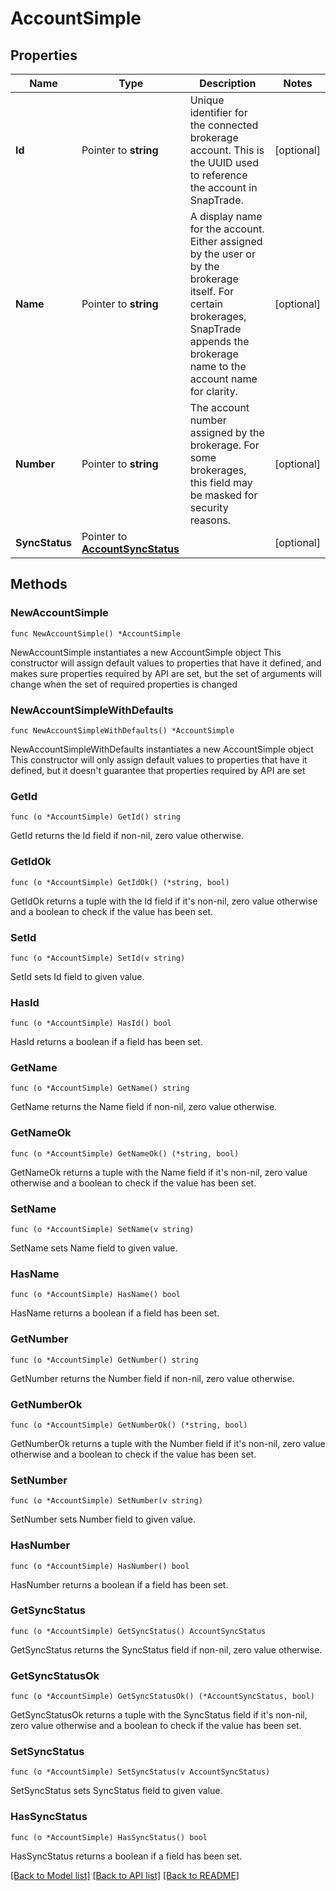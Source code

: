# AccountSimple

## Properties

Name | Type | Description | Notes
------------ | ------------- | ------------- | -------------
**Id** | Pointer to **string** | Unique identifier for the connected brokerage account. This is the UUID used to reference the account in SnapTrade. | [optional] 
**Name** | Pointer to **string** | A display name for the account. Either assigned by the user or by the brokerage itself. For certain brokerages, SnapTrade appends the brokerage name to the account name for clarity. | [optional] 
**Number** | Pointer to **string** | The account number assigned by the brokerage. For some brokerages, this field may be masked for security reasons. | [optional] 
**SyncStatus** | Pointer to [**AccountSyncStatus**](AccountSyncStatus.md) |  | [optional] 

## Methods

### NewAccountSimple

`func NewAccountSimple() *AccountSimple`

NewAccountSimple instantiates a new AccountSimple object
This constructor will assign default values to properties that have it defined,
and makes sure properties required by API are set, but the set of arguments
will change when the set of required properties is changed

### NewAccountSimpleWithDefaults

`func NewAccountSimpleWithDefaults() *AccountSimple`

NewAccountSimpleWithDefaults instantiates a new AccountSimple object
This constructor will only assign default values to properties that have it defined,
but it doesn't guarantee that properties required by API are set

### GetId

`func (o *AccountSimple) GetId() string`

GetId returns the Id field if non-nil, zero value otherwise.

### GetIdOk

`func (o *AccountSimple) GetIdOk() (*string, bool)`

GetIdOk returns a tuple with the Id field if it's non-nil, zero value otherwise
and a boolean to check if the value has been set.

### SetId

`func (o *AccountSimple) SetId(v string)`

SetId sets Id field to given value.

### HasId

`func (o *AccountSimple) HasId() bool`

HasId returns a boolean if a field has been set.

### GetName

`func (o *AccountSimple) GetName() string`

GetName returns the Name field if non-nil, zero value otherwise.

### GetNameOk

`func (o *AccountSimple) GetNameOk() (*string, bool)`

GetNameOk returns a tuple with the Name field if it's non-nil, zero value otherwise
and a boolean to check if the value has been set.

### SetName

`func (o *AccountSimple) SetName(v string)`

SetName sets Name field to given value.

### HasName

`func (o *AccountSimple) HasName() bool`

HasName returns a boolean if a field has been set.

### GetNumber

`func (o *AccountSimple) GetNumber() string`

GetNumber returns the Number field if non-nil, zero value otherwise.

### GetNumberOk

`func (o *AccountSimple) GetNumberOk() (*string, bool)`

GetNumberOk returns a tuple with the Number field if it's non-nil, zero value otherwise
and a boolean to check if the value has been set.

### SetNumber

`func (o *AccountSimple) SetNumber(v string)`

SetNumber sets Number field to given value.

### HasNumber

`func (o *AccountSimple) HasNumber() bool`

HasNumber returns a boolean if a field has been set.

### GetSyncStatus

`func (o *AccountSimple) GetSyncStatus() AccountSyncStatus`

GetSyncStatus returns the SyncStatus field if non-nil, zero value otherwise.

### GetSyncStatusOk

`func (o *AccountSimple) GetSyncStatusOk() (*AccountSyncStatus, bool)`

GetSyncStatusOk returns a tuple with the SyncStatus field if it's non-nil, zero value otherwise
and a boolean to check if the value has been set.

### SetSyncStatus

`func (o *AccountSimple) SetSyncStatus(v AccountSyncStatus)`

SetSyncStatus sets SyncStatus field to given value.

### HasSyncStatus

`func (o *AccountSimple) HasSyncStatus() bool`

HasSyncStatus returns a boolean if a field has been set.


[[Back to Model list]](../README.md#documentation-for-models) [[Back to API list]](../README.md#documentation-for-api-endpoints) [[Back to README]](../README.md)


